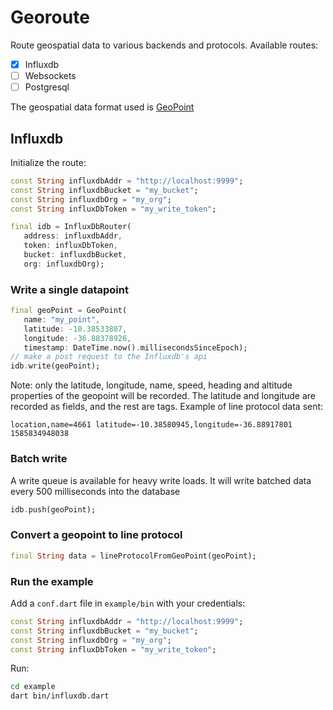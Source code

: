 # Georoute

Route geospatial data to various backends and protocols. Available routes:

- [x] Influxdb
- [ ] Websockets
- [ ] Postgresql

The geospatial data format used is [GeoPoint](https://github.com/synw/geopoint#geopoint-1)

## Influxdb

Initialize the route:

   ```dart
   const String influxdbAddr = "http://localhost:9999";
   const String influxdbBucket = "my_bucket";
   const String influxdbOrg = "my_org";
   const String influxDbToken = "my_write_token";

   final idb = InfluxDbRouter(
      address: influxdbAddr,
      token: influxDbToken,
      bucket: influxdbBucket,
      org: influxdbOrg);
   ```

### Write a single datapoint

   ```dart
   final geoPoint = GeoPoint(
      name: "my_point",
      latitude: -10.38533807,
      longitude: -36.88378926,
      timestamp: DateTime.now().millisecondsSinceEpoch);
   // make a post request to the Influxdb's api
   idb.write(geoPoint);
   ```

Note: only the latitude, longitude, name, speed, heading and altitude properties
of the geopoint will be recorded. The latitude and longitude are recorded as fields, and the rest are tags. Example of line protocol data sent:

   ```
   location,name=4661 latitude=-10.38580945,longitude=-36.88917801 1585834948038
   ```

### Batch write

A write queue is available for heavy write loads. It will write batched data every 500 milliseconds into the database

   ```dart
   idb.push(geoPoint);
   ```

### Convert a geopoint to line protocol

   ```dart
   final String data = lineProtocolFromGeoPoint(geoPoint);
   ```

### Run the example

Add a `conf.dart` file in `example/bin` with your credentials:

   ```dart
   const String influxdbAddr = "http://localhost:9999";
   const String influxdbBucket = "my_bucket";
   const String influxdbOrg = "my_org";
   const String influxDbToken = "my_write_token";
   ```

Run:

   ```bash
   cd example
   dart bin/influxdb.dart
   ```